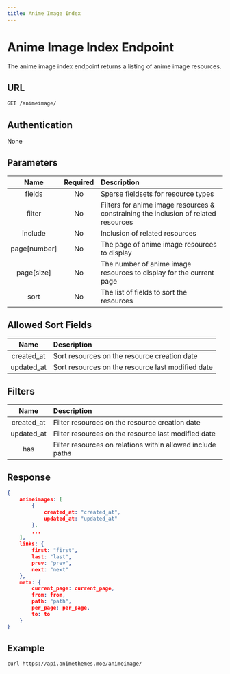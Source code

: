 ```yaml
---
title: Anime Image Index
---
```


# Anime Image Index Endpoint

The anime image index endpoint returns a listing of anime image resources.

## URL

```sh
GET /animeimage/
```

## Authentication

None

## Parameters

| Name         | Required | Description                                                                         |
| :----------: | :------: | :---------------------------------------------------------------------------------- |
| fields       | No       | Sparse fieldsets for resource types                                                 |
| filter       | No       | Filters for anime image resources & constraining the inclusion of related resources |
| include      | No       | Inclusion of related resources                                                      |
| page[number] | No       | The page of anime image resources to display                                        |
| page[size]   | No       | The number of anime image resources to display for the current page                 |
| sort         | No       | The list of fields to sort the resources                                            |

## Allowed Sort Fields

|    Name    | Description                                       |
| :--------: | :------------------------------------------------ |
| created_at | Sort resources on the resource creation date      |
| updated_at | Sort resources on the resource last modified date |

## Filters

|    Name    | Description                                                |
| :--------: | :--------------------------------------------------------- |
| created_at | Filter resources on the resource creation date             |
| updated_at | Filter resources on the resource last modified date        |
| has        | Filter resources on relations within allowed include paths |

## Response

```json
{
    animeimages: [
        {
            created_at: "created_at",
            updated_at: "updated_at"
        },
        ...
    ],
    links: {
        first: "first",
        last: "last",
        prev: "prev",
        next: "next"
    },
    meta: {
        current_page: current_page,
        from: from,
        path: "path",
        per_page: per_page,
        to: to
    }
}
```

## Example

```bash
curl https://api.animethemes.moe/animeimage/
```
